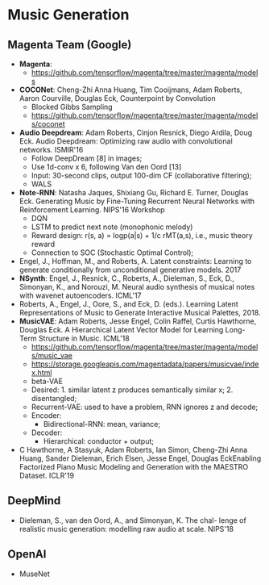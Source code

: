 # Music Generation

## Magenta Team (Google)
- **Magenta**:
	- https://github.com/tensorflow/magenta/tree/master/magenta/models
- **COCONet**: Cheng-Zhi Anna Huang, Tim Cooijmans, Adam Roberts, Aaron Courville, Douglas Eck, Counterpoint by Convolution
	- Blocked Gibbs Sampling
	- https://github.com/tensorflow/magenta/tree/master/magenta/models/coconet
- **Audio Deepdream**: Adam Roberts, Cinjon Resnick, Diego Ardila, Doug Eck. Audio Deepdream: Optimizing raw audio with convolutional networks. ISMIR'16
	- Follow DeepDream [8] in images;
	- Use 1d-conv x 6, following Van den Oord [13]
	- Input: 30-second clips, output 100-dim CF (collaborative filtering);
	- WALS
- **Note-RNN**: Natasha Jaques, Shixiang Gu, Richard E. Turner, Douglas Eck. Generating Music by Fine-Tuning Recurrent Neural Networks with Reinforcement Learning. NIPS'16 Workshop
	- DQN
	- LSTM to predict next note (monophonic melody)
	- Reward design: r(s, a) = logp(a|s) + 1/c rMT(a,s), i.e., music theory reward
	- Connection to SOC (Stochastic Optimal Control);
- Engel, J., Hoffman, M., and Roberts, A. Latent constraints: Learning to generate conditionally from unconditional generative models. 2017
- **NSynth**: Engel, J., Resnick, C., Roberts, A., Dieleman, S., Eck, D., Simonyan, K., and Norouzi, M. Neural audio synthesis of musical notes with wavenet autoencoders. ICML'17
- Roberts, A., Engel, J., Oore, S., and Eck, D. (eds.). Learning Latent Representations of Music to Generate Interactive Musical Palettes, 2018.
- **MusicVAE**: Adam Roberts, Jesse Engel, Colin Raffel, Curtis Hawthorne, Douglas Eck. A Hierarchical Latent Vector Model for Learning Long-Term Structure in Music. ICML'18
	- https://github.com/tensorflow/magenta/tree/master/magenta/models/music_vae
	- https://storage.googleapis.com/magentadata/papers/musicvae/index.html
	- beta-VAE
	- Desired: 1. similar latent z produces semantically similar x; 2. disentangled;
	- Recurrent-VAE: used to have a problem, RNN ignores z and decode;
	- Encoder:
		- Bidirectional-RNN: mean, variance;
	- Decoder:
		- Hierarchical: conductor + output;
- C Hawthorne, A Stasyuk, Adam Roberts, Ian Simon, Cheng-Zhi Anna Huang, Sander Dieleman, Erich Elsen, Jesse Engel, Douglas EckEnabling Factorized Piano Music Modeling and Generation with the MAESTRO Dataset. ICLR'19

## DeepMind
- Dieleman, S., van den Oord, A., and Simonyan, K. The chal- lenge of realistic music generation: modelling raw audio at scale. NIPS'18

## OpenAI
- MuseNet